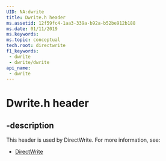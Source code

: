 ```yaml
---
UID: NA:dwrite
title: Dwrite.h header
ms.assetid: 12f59fc4-1aa3-339a-b92a-b52be912b188
ms.date: 01/11/2019
ms.keywords: 
ms.topic: conceptual
tech.root: directwrite
f1_keywords:
 - dwrite
 - dwrite/dwrite
api_name:
 - dwrite
---
```


# Dwrite.h header


## -description

This header is used by DirectWrite. For more information, see:

- [DirectWrite](../_directwrite/index.md)

